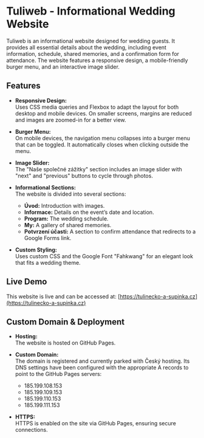 # Tuliweb - Informational Wedding Website

Tuliweb is an informational website designed for wedding guests. It provides all essential details about the wedding, including event information, schedule, shared memories, and a confirmation form for attendance. The website features a responsive design, a mobile-friendly burger menu, and an interactive image slider.

## Features

- **Responsive Design:**  
  Uses CSS media queries and Flexbox to adapt the layout for both desktop and mobile devices. On smaller screens, margins are reduced and images are zoomed-in for a better view.

- **Burger Menu:**  
  On mobile devices, the navigation menu collapses into a burger menu that can be toggled. It automatically closes when clicking outside the menu.

- **Image Slider:**  
  The "Naše společné zážitky" section includes an image slider with "next" and "previous" buttons to cycle through photos.

- **Informational Sections:**  
  The website is divided into several sections:
  - **Úvod:** Introduction with images.
  - **Informace:** Details on the event’s date and location.
  - **Program:** The wedding schedule.
  - **My:** A gallery of shared memories.
  - **Potvrzení účasti:** A section to confirm attendance that redirects to a Google Forms link.

- **Custom Styling:**  
  Uses custom CSS and the Google Font "Fahkwang" for an elegant look that fits a wedding theme.

## Live Demo

This website is live and can be accessed at: [https://tulinecko-a-supinka.cz](https://tulinecko-a-supinka.cz)

## Custom Domain & Deployment

- **Hosting:**  
  The website is hosted on GitHub Pages.

- **Custom Domain:**  
  The domain is registered and currently parked with Český hosting. Its DNS settings have been configured with the appropriate A records to point to the GitHub Pages servers:
  - 185.199.108.153
  - 185.199.109.153
  - 185.199.110.153
  - 185.199.111.153

- **HTTPS:**  
  HTTPS is enabled on the site via GitHub Pages, ensuring secure connections.

  
